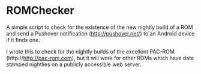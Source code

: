 ROMChecker
==========

A simple script to check for the existence of the new nightly build of a ROM and
send a Pushover notification (http://pushover.net/) to an Android device if it
finds one.

I wrote this to check for the nightly builds of the excellent PAC-ROM 
(http://http://pac-rom.com), but it will work for other ROMs which have date 
stamped nightlies on a publicly accessible web server.


